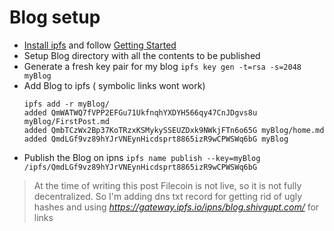 #  Blog setup 

- [Install ipfs](https://ipfs.io/docs/install/) and follow [Getting Started](https://ipfs.io/docs/getting-started/)
- Setup Blog directory with all the contents to be published
- Generate a fresh key pair for my blog `ipfs key gen -t=rsa -s=2048 myBlog`
- Add Blog to ipfs ( symbolic links wont work)
  ```
  ipfs add -r myBlog/
  added QmWATWQ7fVPP2EFGu71UkfnqhYXDYH566qy47CnJDgvs8u myBlog/FirstPost.md
  added QmbTCzWx2Bp37KoTRzxKSMykySSEUZDxk9NWkjFTn6o65G myBlog/home.md
  added QmdLGf9vz89hYJrVNEynHicdsprt8865izR9wCPWSWq6bG myBlog
  ```
- Publish the Blog on ipns `ipfs name publish --key=myBlog /ipfs/QmdLGf9vz89hYJrVNEynHicdsprt8865izR9wCPWSWq6bG`

> At the time of writing this post Filecoin is not live, so it is not fully decentralized. So I'm adding dns txt record for getting rid of ugly hashes and using *https://gateway.ipfs.io/ipns/blog.shivgupt.com/<filePath>* for links
